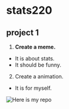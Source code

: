 # stats220
## project 1

1. **Create a meme.**
*  It is about stats.
*  It should be funny.

2. Create a animation.
* It is for myself.

![Here is my repo](https://github.com/sli377/stats220)

